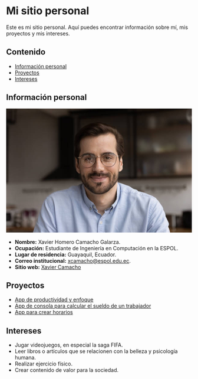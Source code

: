# Mi sitio personal
Este es mi sitio personal. Aquí puedes encontrar información sobre mí, mis
proyectos y mis intereses.

## Contenido
* [Información personal](#información-personal)
* [Proyectos](#proyectos)
* [Intereses](#intereses)
  
## Información personal
![alt text](imagenEjemplo.jpg)
* **Nombre:** Xavier Homero Camacho Galarza.
* **Ocupación:** Estudiante de Ingeniería en Computación en la ESPOL.
* **Lugar de residencia:** Guayaquil, Ecuador.
* **Correo institucional:** xcamacho@espol.edu.ec.
* **Sitio web:** [Xavier Camacho](https://xavih830.github.io/Xavih830)
  
## Proyectos
* [App de productividad y enfoque](https://github.com/Xavih830/Lock-In)
* [App de consola para calcular el sueldo de un trabajador](https://github.com/Xavih830/proyectoAL)
* [App para crear horarios](https://github.com/Xavih830/creaHorarios)
  
## Intereses
* Jugar videojuegos, en especial la saga FIFA.
* Leer libros o artículos que se relacionen con la belleza y psicología humana.
* Realizar ejercicio físico.
* Crear contenido de valor para la sociedad.
